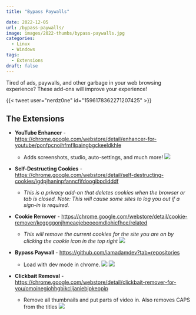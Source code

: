 ```yaml
---
title: "Bypass Paywalls"

date: 2022-12-05
url: /bypass-paywalls/
image: images/2022-thumbs/bypass-paywalls.jpg
categories:
  - Linux
  - Windows
tags:
  - Extensions
draft: false
---
```

Tired of ads, paywalls, and other garbage in your web browsing experience? These add-ons will improve your experience!
<!--more-->

{{< tweet user="nerdz0ne" id="1596178362271207425" >}}

## The Extensions

- **YouTube Enhancer** - <https://chrome.google.com/webstore/detail/enhancer-for-youtube/ponfpcnoihfmfllpaingbgckeeldkhle>
  - Adds screenshots, studio, auto-settings, and much more!
  ![](/images/2022/bypass-paywalls/youtube-enhancer.png)

- **Self-Destructing Cookies** - <https://chrome.google.com/webstore/detail/self-destructing-cookies/igdpjhaninpfanncfifdoogibpdidddf>
  - _This is a privacy add-on that deletes cookies when the browser or tab is closed. Note: This will cause some sites to log you out if a sign-in is required._

- **Cookie Remover** - <https://chrome.google.com/webstore/detail/cookie-remover/kcgpggonjhmeaejebeoeomdlohicfhce/related>
  - _This will remove the current cookies for the site you are on by clicking the cookie icon in the top right_
  ![](/images/2022/bypass-paywalls/cookie-remover.png)

- **Bypass Paywall** - <https://github.com/iamadamdev?tab=repositories>
  - Load with dev mode in chrome.
  ![](/images/2022/bypass-paywalls/dev-mode-load.png)
  ![](/images/2022/bypass-paywalls/bypass-paywalls.png)

- **Clickbait Removal** - <https://chrome.google.com/webstore/detail/clickbait-remover-for-you/omoinegiohhgbikclijaniebjpkeopip>
  - Remove all thumbnails and put parts of video in. Also removes CAPS from the titles
  ![](/images/2022/bypass-paywalls/clickbait-remover.png)


